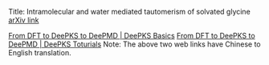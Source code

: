Title: Intramolecular and water mediated tautomerism of solvated glycine
[arXiv link](https://arxiv.org/abs/2311.05917)

[From DFT to DeePKS to DeePMD | DeePKS Basics](https://nb.bohrium.dp.tech/detail/8742877753)
[From DFT to DeePKS to DeePMD | DeePKS Toturials](https://nb.bohrium.dp.tech/detail/7144731675)
Note: The above two web links have Chinese to English translation.
